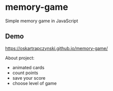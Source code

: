 # memory-game
Simple memory game in JavaScript

## Demo
https://oskartrapczynski.github.io/memory-game/

About project:
- animated cards
- count points
- save your score
- choose level of game
